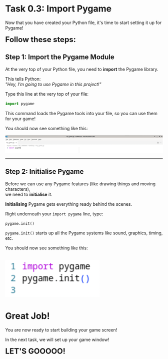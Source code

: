 # Task 0.3: Import Pygame
Now that you have created your Python file, it's time to start setting it up for Pygame!

<span style="font-size: 24px;">**Follow these steps:**</span>

## Step 1: Import the Pygame Module

At the very top of your Python file, you need to **import** the Pygame library.

This tells Python:  
*"Hey, I’m going to use Pygame in this project!"*

Type this line at the very top of your file:

```python
import pygame
```

This command loads the Pygame tools into your file, so you can use them for your game!

You should now see something like this:

<img src="../images/import_pygame/1.png" width="2000">


---

## Step 2: Initialise Pygame

Before we can use any Pygame features (like drawing things and moving characters),  
we need to **initialise** it.

**Initialising** Pygame gets everything ready behind the scenes.

Right underneath your `import pygame` line, type:

```python
pygame.init()
```

`pygame.init()` starts up all the Pygame systems like sound, graphics, timing, etc.

You should now see something like this:

![Pygame Init](../images/import_pygame/2.png)
---

# Great Job!

You are now ready to start building your game screen!

In the next task, we will set up your game window!

<span style="font-size: 24px;">**LET'S GOOOOO!**</span>